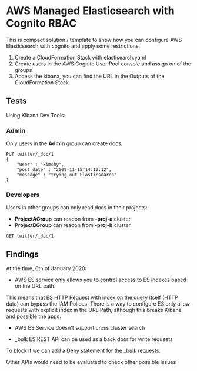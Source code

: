 # AWS Managed Elasticsearch with Cognito RBAC

This is compact solution / template to show how you can configure AWS Elasticsearch with cognito and apply some restrictions.

1. Create a CloudFormation Stack with elastisearch.yaml
2. Create users in the AWS Cognito User Pool console and assign on of the groups
3. Access the kibana, you can find the URL in the Outputs of the CloudFormation Stack

## Tests

Using Kibana Dev Tools:

### Admin
Only users in the **Admin** group can create docs:

```
PUT twitter/_doc/1
{
    "user" : "kimchy",
    "post_date" : "2009-11-15T14:12:12",
    "message" : "trying out Elasticsearch"
}
```

### Developers

Users in other groups can only read docs in their projects:

* **ProjectAGroup** can readon from **-proj-a** cluster
* **ProjectBGroup** can readon from **-proj-b** cluster

```
GET twitter/_doc/1
```

## Findings

At the time, 6th of January 2020:

* AWS ES service only allows you to control access to ES indexes based on the URL path.

This means that ES HTTP Request with index on the query itself (HTTP data) can bypass the IAM Polices.
There is a way to configure ES only allow requests with explicit index in the URL Path, although this breaks Kibana and possible the apps.

* AWS ES Service doesn't support cross cluster search

* \_bulk ES REST API can be used as a back door for write requests

To block it we can add a Deny statement for the \_bulk requests.

Other APIs would need to be evaluated to check other possible issues
